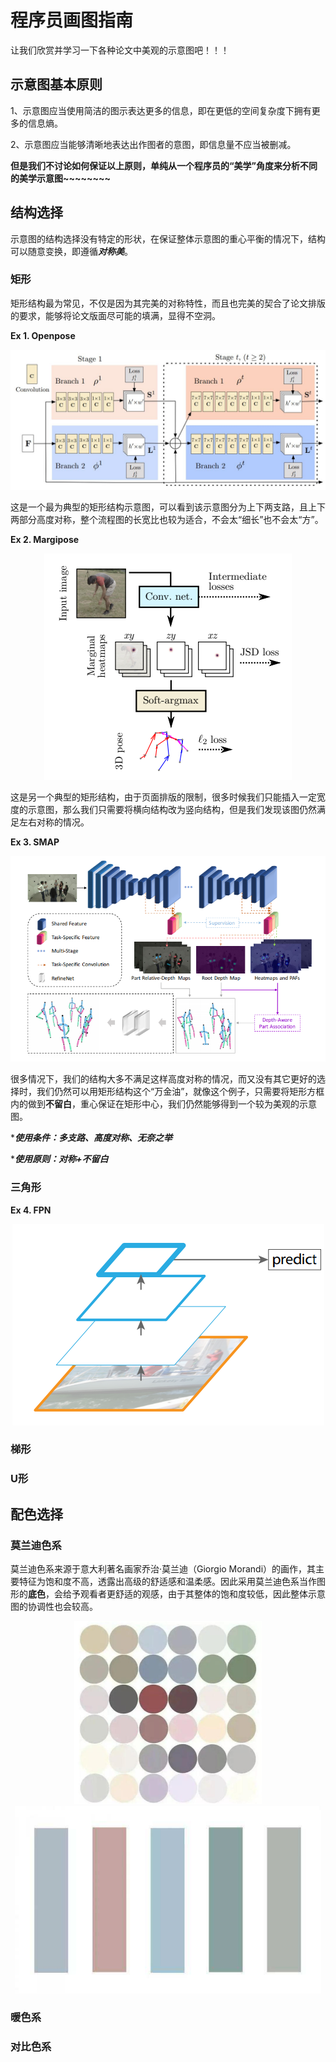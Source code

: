 # 程序员画图指南
让我们欣赏并学习一下各种论文中美观的示意图吧！！！
## 示意图基本原则
1、示意图应当使用简洁的图示表达更多的信息，即在更低的空间复杂度下拥有更多的信息熵。

2、示意图应当能够清晰地表达出作图者的意图，即信息量不应当被删减。

**但是我们不讨论如何保证以上原则，单纯从一个程序员的“美学”角度来分析不同的美学示意图~~~~~~~~**

## 结构选择
示意图的结构选择没有特定的形状，在保证整体示意图的重心平衡的情况下，结构可以随意变换，即遵循***对称美***。
### 矩形
矩形结构最为常见，不仅是因为其完美的对称特性，而且也完美的契合了论文排版的要求，能够将论文版面尽可能的填满，显得不空洞。

**Ex 1. Openpose**
<div align=center>
<img src='https://github.com/Darkdawner/HowToDrawBetter/blob/main/imgs/openpose.jpg'>
</div>

这是一个最为典型的矩形结构示意图，可以看到该示意图分为上下两支路，且上下两部分高度对称，整个流程图的长宽比也较为适合，不会太“细长”也不会太“方”。

**Ex 2. Margipose**
<div align=center>
<img src='https://github.com/Darkdawner/HowToDrawBetter/blob/main/imgs/margipose.png'>
</div>

这是另一个典型的矩形结构，由于页面排版的限制，很多时候我们只能插入一定宽度的示意图，那么我们只需要将横向结构改为竖向结构，但是我们发现该图仍然满足左右对称的情况。

**Ex 3. SMAP**

<div align=center>
<img src='https://github.com/Darkdawner/HowToDrawBetter/blob/main/imgs/SMAP.png'>
</div>

很多情况下，我们的结构大多不满足这样高度对称的情况，而又没有其它更好的选择时，我们仍然可以用矩形结构这个“万金油”，就像这个例子，只需要将矩形方框内的做到**不留白**，重心保证在矩形中心，我们仍然能够得到一个较为美观的示意图。

****使用条件：多支路、高度对称、无奈之举***

****使用原则：对称+不留白***
### 三角形
**Ex 4. FPN**

<div align=center>
<img src='https://github.com/Darkdawner/HowToDrawBetter/blob/main/imgs/FPN.png'>
</div>


### 梯形
### U形
## 配色选择
### 莫兰迪色系
莫兰迪色系来源于意大利著名画家乔治·莫兰迪（Giorgio Morandi）的画作，其主要特征为饱和度不高，透露出高级的舒适感和温柔感。因此采用莫兰迪色系当作图形的**底色**，会给予观看者更舒适的观感，由于其整体的饱和度较低，因此整体示意图的协调性也会较高。

<div align=center>
<img src='https://github.com/Darkdawner/HowToDrawBetter/blob/main/imgs/莫兰迪色系1.png' width="300px">
<img src='https://github.com/Darkdawner/HowToDrawBetter/blob/main/imgs/莫兰迪色系2.png' height="300px">
</div>

### 暖色系
### 对比色系
